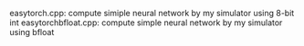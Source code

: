 easytorch.cpp: compute simiple neural network by my simulator using 8-bit int
easytorchbfloat.cpp: compute simple neural network by my simulator using bfloat